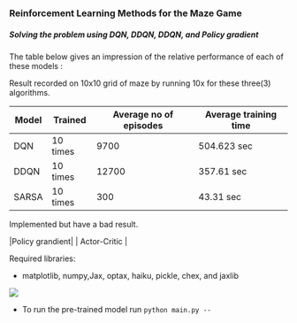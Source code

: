 ### Reinforcement Learning Methods for the Maze Game

##### Solving the problem using DQN, DDQN, DDQN, and Policy gradient

The table below gives an impression of the relative performance of each of these models :

Result recorded on 10x10 grid of maze by running 10x for these three(3) algorithms.


| Model | Trained | Average no of episodes | Average training time |
| --- | --- | --- | --- | 
| DQN | 10 times | 9700 | 504.623 sec |
| DDQN  | 10 times | 12700 | 357.61 sec |
| SARSA  | 10 times |   300    |   43.31 sec |

Implemented but have a bad result.

|Policy grandient|
| Actor-Critic |


Required libraries:

- matplotlib, numpy,Jax, optax, haiku, pickle, chex, and jaxlib

![](Untitled.gif)


- To run the pre-trained model run `python main.py --`